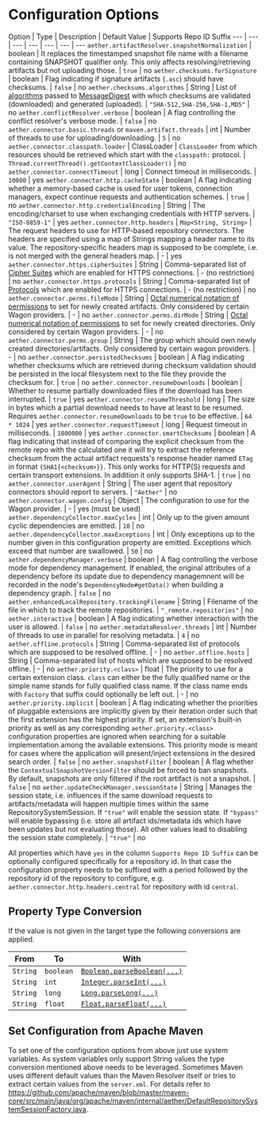# Configuration Options

Option | Type | Description | Default Value | Supports Repo ID Suffix
--- | --- | --- | --- | --- | --- | ---
`aether.artifactResolver.snapshotNormalization` | boolean | It replaces the timestamped snapshot file name with a filename containing SNAPSHOT qualifier only. This only affects resolving/retrieving artifacts but not uploading those. | `true` | no
`aether.checksums.forSignature` | boolean | Flag indicating if signature artifacts (`.asc`) should have checksums. | `false` | no
`aether.checksums.algorithms` | String | List of [algorithms](https://docs.oracle.com/javase/7/docs/technotes/guides/security/StandardNames.html#MessageDigest) passed to [MessageDigest](https://docs.oracle.com/javase/7/docs/api/java/security/MessageDigest.html) with which checksums are validated (downloaded) and generated (uploaded). | `"SHA-512,SHA-256,SHA-1,MD5"` | no
`aether.conflictResolver.verbose` | boolean | A flag controlling the conflict resolver's verbose mode. | `false` | no
`aether.connector.basic.threads` or `maven.artifact.threads` | int | Number of threads to  use for uploading/downloading. | `5` | no
`aether.connector.classpath.loader` | ClassLoader | `ClassLoader` from which resources should be retrieved which start with the `classpath:` protocol. | `Thread.currentThread().getContextClassLoader()` | no
`aether.connector.connectTimeout` | long | Connect timeout in milliseconds. | `10000` | yes
`aether.connector.http.cacheState` | boolean | A flag indicating whether a memory-based cache is used for user tokens, connection managers, expect continue requests and authentication schemes. | `true` | no
`aether.connector.http.credentialEncoding` | String | The encoding/charset to use when exchanging credentials with HTTP servers. | `"ISO-8859-1"` | yes
`aether.connector.http.headers` | `Map<String, String>` | The request headers to use for HTTP-based repository connectors. The headers are specified using a map of Strings mapping a header name to its value. The repository-specific headers map is supposed to be complete, i.e. is not merged with the general headers map. | - | yes
`aether.connector.https.cipherSuites` | String | Comma-separated list of [Cipher Suites](https://docs.oracle.com/javase/7/docs/technotes/guides/security/StandardNames.html#ciphersuites) which are enabled for HTTPS connections. | - (no restriction) | no
`aether.connector.https.protocols` | String | Comma-separated list of [Protocols](https://docs.oracle.com/javase/7/docs/technotes/guides/security/StandardNames.html#jssenames) which are enabled for HTTPS connections. | - (no restriction) | no
`aether.connector.perms.fileMode` | String | [Octal numerical notation of permissions](https://en.wikipedia.org/wiki/File_system_permissions#Numeric_notation) to set for newly created artifacts. Only considered by certain Wagon providers. | - | no
`aether.connector.perms.dirMode` | String | [Octal numerical notation of permissions](https://en.wikipedia.org/wiki/File_system_permissions#Numeric_notation) to set for newly created directories. Only considered by certain Wagon providers. | - | no
`aether.connector.perms.group` | String | The group which should own newly created directories/artifacts. Only considered by certain wagon providers. | - | no
`aether.connector.persistedChecksums` | boolean | A flag indicating whether checksums which are retrieved during checksum validation should be persisted in the local filesystem next to the file they provide the checksum for. | `true` | no
`aether.connector.resumeDownloads` | boolean | Whether to resume partially downloaded files if the download has been interrupted. | `true` | yes
`aether.connector.resumeThreshold` | long | The size in bytes which a partial download needs to have at least to be resumed. Requires `aether.connector.resumeDownloads` to be `true` to be effective. | `64 * 1024` | yes
`aether.connector.requestTimeout` | long | Request timeout in milliseconds. | `1800000` | yes
`aether.connector.smartChecksums` | boolean | A flag indicating that instead of comparing the explicit checksum from the remote repo with the calculated one it will try to extract the reference checksum from the actual artifact requests's response header named `ETag` in format `{SHA1{<checksum>}}`. This only works for HTTP(S) requests and certain transport extensions. In addition it only supports SHA-1. | `true` | no
`aether.connector.userAgent` | String | The user agent that repository connectors should report to servers. |  `"Aether"` | no
`aether.connector.wagon.config` | Object | The configuration to use for the Wagon provider. | - | yes (must be used)
`aether.dependencyCollector.maxCycles` | int | Only up to the given amount cyclic dependencies are emitted. | `10` | no
`aether.dependencyCollector.maxExceptions` | int | Only exceptions up to the number given in this configuration property are emitted. Exceptions which exceed that number are swallowed. | `50` | no
`aether.dependencyManager.verbose` | boolean | A flag controlling the verbose mode for dependency management. If enabled, the original attributes of a dependency before its update due to dependency managemnent will be recorded in the node's `DependencyNode#getData()` when building a dependency graph. | `false` | no
`aether.enhancedLocalRepository.trackingFilename` | String | Filename of the file in which to track the remote repositories. | `"_remote.repositories"` | no
`aether.interactive` | boolean | A flag indicating whether interaction with the user is allowed. | `false` | no
`aether.metadataResolver.threads` | int | Number of threads to use in parallel for resolving metadata. | `4` | no
`aether.offline.protocols` | String | Comma-separated list of protocols which are supposed to be resolved offline. | - | no
`aether.offline.hosts` | String | Comma-separated list of hosts which are supposed to be resolved offline. | - | no
`aether.priority.<class>` | float | The priority to use for a certain extension class. `class` can either be the fully qualified name or the simple name stands for fully qualified class name. If the class name ends with `Factory` that suffix could optionally be left out. | - |  no
`aether.priority.implicit` | boolean | A flag indicating whether the priorities of pluggable extensions are implicitly given by their iteration order such that the first extension has the highest priority. If set, an extension's built-in priority as well as any corresponding `aether.priority.<class>` configuration properties are ignored when searching for a suitable implementation among the available extensions. This priority mode is meant for cases where the application will present/inject extensions in the desired search order. | `false` | no
`aether.snapshotFilter` | boolean | A flag whether the `ContextualSnapshotVersionFilter` should be forced to ban snapshots. By default, snapshots are only filtered if the root artifact is not a snapshot. | `false` | no
`aether.updateCheckManager.sessionState` | String | Manages the session state, i.e. influences if the same download requests to artifacts/metadata will happen multiple times within the same RepositorySystemSession. If `"true"` will enable the session state. If `"bypass"` will enable bypassing (i.e. store all artifact ids/metadata ids which have been updates but not evaluating those). All other values lead to disabling the session state completely. | `"true"` | no

All properties which have `yes` in the column `Supports Repo ID Suffix` can be optionally configured specifically for a repository id. In that case the configuration property needs to be suffixed with a period followed by the repository id of the repository to configure, e.g. `aether.connector.http.headers.central` for repository with id `central`.

## Property Type Conversion

If the value is not given in the target type the following conversions are applied.

From | To | With
--- | --- | ---
`String` | `boolean` | [`Boolean.parseBoolean(...)`](https://docs.oracle.com/javase/7/docs/api/java/lang/Boolean.html#parseBoolean(java.lang.String))
`String` | `int` | [`Integer.parseInt(...)`](https://docs.oracle.com/javase/7/docs/api/java/lang/Integer.html#parseInt(java.lang.String))
`String` | `long` | [`Long.parseLong(...)`](https://docs.oracle.com/javase/7/docs/api/java/lang/Long.html#parseLong(java.lang.String))
`String` | `float` | [`Float.parseFloat(...)`](https://docs.oracle.com/javase/7/docs/api/java/lang/Float.html#parseFloat(java.lang.String))

## Set Configuration from Apache Maven

To set one of the configuration options from above just use system variables. As system variables only support String values the type conversion mentioned above needs to be leveraged.
Sometimes Maven uses different default values than the Maven Resolver itself or tries to extract certain values from the `server.xml`. For details refer to <https://github.com/apache/maven/blob/master/maven-core/src/main/java/org/apache/maven/internal/aether/DefaultRepositorySystemSessionFactory.java>.
